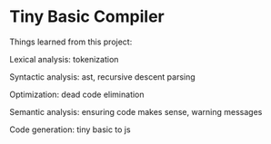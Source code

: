 # Tiny Basic Compiler
 
Things learned from this project:

Lexical analysis: tokenization

Syntactic analysis: ast, recursive descent parsing

Optimization: dead code elimination

Semantic analysis: ensuring code makes sense, warning messages

Code generation: tiny basic to js
